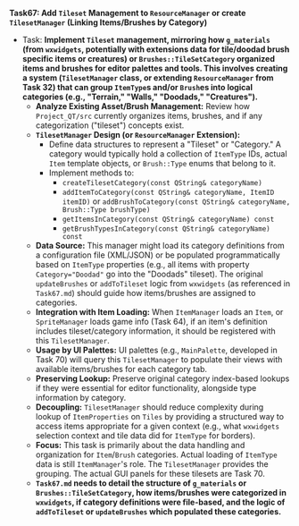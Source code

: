 **Task67: Add `Tileset` Management to `ResourceManager` or create `TilesetManager` (Linking Items/Brushes by Category)**
- Task: **Implement `Tileset` management, mirroring how `g_materials` (from `wxwidgets`, potentially with extensions data for tile/doodad brush specific items or creatures) or `Brushes::TileSetCategory` organized items and brushes for editor palettes and tools. This involves creating a system (`TilesetManager` class, or extending `ResourceManager` from Task 32) that can group `ItemType`s and/or `Brush`es into logical categories (e.g., "Terrain," "Walls," "Doodads," "Creatures").**
    - **Analyze Existing Asset/Brush Management:** Review how `Project_QT/src` currently organizes items, brushes, and if any categorization ("tileset") concepts exist.
    - **`TilesetManager` Design (or `ResourceManager` Extension):**
        -   Define data structures to represent a "Tileset" or "Category." A category would typically hold a collection of `ItemType` IDs, actual `Item` template objects, or `Brush::Type` enums that belong to it.
        -   Implement methods to:
            -   `createTilesetCategory(const QString& categoryName)`
            -   `addItemToCategory(const QString& categoryName, ItemID itemID)` or `addBrushToCategory(const QString& categoryName, Brush::Type brushType)`
            -   `getItemsInCategory(const QString& categoryName) const`
            -   `getBrushTypesInCategory(const QString& categoryName) const`
    - **Data Source:** This manager might load its category definitions from a configuration file (XML/JSON) or be populated programmatically based on `ItemType` properties (e.g., all items with property `Category="Doodad"` go into the "Doodads" tileset). The original `updateBrushes` or `addToTileset` logic from `wxwidgets` (as referenced in `Task67.md`) should guide how items/brushes are assigned to categories.
    - **Integration with Item Loading:** When `ItemManager` loads an `Item`, or `SpriteManager` loads game info (Task 64), if an item's definition includes tileset/category information, it should be registered with this `TilesetManager`.
    - **Usage by UI Palettes:** UI palettes (e.g., `MainPalette`, developed in Task 70) will query this `TilesetManager` to populate their views with available items/brushes for each category tab.
    - **Preserving Lookup:** Preserve original category index-based lookups if they were essential for editor functionality, alongside type information by category.
    - **Decoupling:** `TilesetManager` should reduce complexity during lookup of `ItemProperties` on `Tiles` by providing a structured way to access items appropriate for a given context (e.g., what `wxwidgets` selection context and tile data did for `ItemType` for borders).
    - **Focus:** This task is primarily about the data handling and organization for `Item`/`Brush` categories. Actual loading of `ItemType` data is still `ItemManager`'s role. The `TilesetManager` provides the grouping. The actual GUI panels for these tilesets are Task 70.
    - **`Task67.md` needs to detail the structure of `g_materials` or `Brushes::TileSetCategory`, how items/brushes were categorized in `wxwidgets`, if category definitions were file-based, and the logic of `addToTileset` or `updateBrushes` which populated these categories.**
